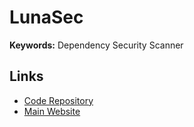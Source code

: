 # LunaSec

**Keywords:** Dependency Security Scanner

## Links

- [Code Repository](https://github.com/lunasec-io/lunasec)
- [Main Website](https://lunasec.io)
